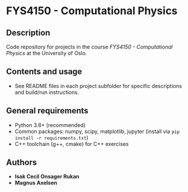 # FYS4150 - Computational Physics
## Description
Code repository for projects in the course *FYS4150 - Computational Physics* at the University of Oslo. 

## Contents and usage
- See README files in each project subfolder for specific descriptions and build/run instructions.


## General requirements
- Python 3.8+ (recommended)
- Common packages: numpy, scipy, matplotlib, jupyter (install via `pip install -r requirements.txt`)
- C++ toolchain (g++, cmake) for C++ exercises

## Authors
- **Isak Cecil Onsager Rukan**
- **Magnus Axelsen**